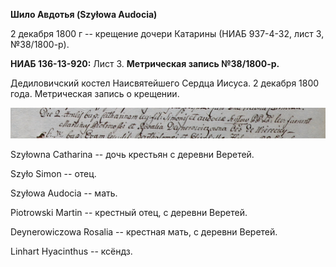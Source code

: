 **Шило Авдотья (Szyłowa Audocia)**

2 декабря 1800 г -- крещение дочери Катарины (НИАБ 937-4-32, лист 3,
№38/1800-р).

**НИАБ 136-13-920:** Лист 3. **Метрическая запись №38/1800-р.**

Дедиловичский костел Наисвятейшего Сердца Иисуса. 2 декабря 1800 года.
Метрическая запись о крещении.

![](./media/8cd603d06c7edc8cc6ee62ff429b03730c76f9e1.png)

Szyłowna Catharina -- дочь крестьян с деревни Веретей.

Szyło Simon -- отец.

Szyłowa Audocia -- мать.

Piotrowski Martin -- крестный отец, с деревни Веретей.

Deynerowiczowa Rosalia -- крестная мать, с деревни Веретей.

Linhart Hyacinthus -- ксёндз.
